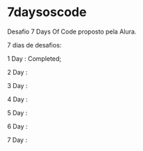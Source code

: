 # 7daysoscode

Desafio 7 Days Of Code proposto pela Alura.

7 dias de desafios:

<p>1 Day : Completed;</p>
<p>2 Day :</p>
<p>3 Day :</p>
<p>4 Day :</p>
<p>5 Day :</p>
<p>6 Day :</p>
<p>7 Day :</p>
